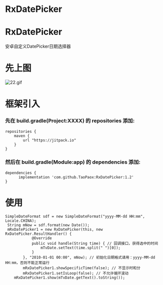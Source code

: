 # RxDatePicker

# RxDatePicker
安卓自定义DatePicker日期选择器
 
# 先上图
![22.gif](https://upload-images.jianshu.io/upload_images/10151120-278bae2f92f88e33.gif?imageMogr2/auto-orient/strip)
 
# 框架引入
### 先在 build.gradle(Project:XXXX) 的 repositories 添加:
~~~
repositories {
    maven {
        url "https://jitpack.io"
    }
}
~~~
### 然后在 build.gradle(Module:app) 的 dependencies 添加: 
~~~
dependencies {
	  implementation 'com.github.TaoPaox:RxDatePicker:1.2'
}

~~~
# 使用
~~~
SimpleDateFormat sdf = new SimpleDateFormat("yyyy-MM-dd HH:mm", Locale.CHINA);
 String mNow = sdf.format(new Date());
 mRxDatePicker1 = new RxDatePicker(this, new RxDatePicker.ResultHandler() {
            @Override
            public void handle(String time) { // 回调接口，获得选中的时间
                mTvDate.setText(time.split(" ")[0]);
            }
        }, "2010-01-01 00:00", mNow); // 初始化日期格式请用：yyyy-MM-dd HH:mm，否则不能正常运行
        mRxDatePicker1.showSpecificTime(false); // 不显示时和分
        mRxDatePicker1.setIsLoop(false); // 不允许循环滚动
	mRxDatePicker1.show(mTvDate.getText().toString());
~~~
